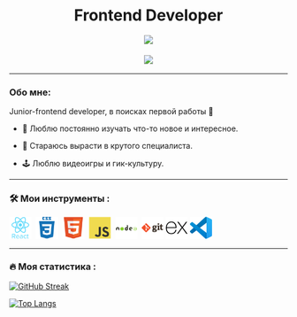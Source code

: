 <div id="header" align="center">
  <h1> Frontend Developer </h1>
    <img src="https://media.giphy.com/media/aNqEFrYVnsS52/giphy.gif" width="200px"/>
  <div>
    <img src="https://komarev.com/ghpvc/?username=rafforty&style=flat-square&color=blue" alt=""/>
  </div>
  <div>
    <img src="https://media.giphy.com/media/Nx0rz3jtxtEre/giphy.gif" width="140px"/>
  </div>
</div>

---

### Обо мне:
Junior-frontend developer, в поисках первой работы :beginner:

- :telescope: Люблю постоянно изучать что-то новое и интересное.

- :seedling: Стараюсь вырасти в крутого специалиста.

- :joystick: Люблю видеоигры и гик-культуру.

---

### :hammer_and_wrench: Мои инструменты :
<div>
  <img src="https://github.com/devicons/devicon/blob/master/icons/react/react-original-wordmark.svg" title="React" alt="React" width="40" height="40"/>&nbsp;
  <img src="https://github.com/devicons/devicon/blob/master/icons/css3/css3-plain-wordmark.svg"  title="CSS3" alt="CSS" width="40" height="40"/>&nbsp;
  <img src="https://github.com/devicons/devicon/blob/master/icons/html5/html5-original.svg" title="HTML5" alt="HTML" width="40" height="40"/>&nbsp;
  <img src="https://github.com/devicons/devicon/blob/master/icons/javascript/javascript-original.svg" title="JavaScript" alt="JavaScript" width="40" height="40"/>&nbsp;
  <img src="https://github.com/devicons/devicon/blob/master/icons/nodejs/nodejs-original-wordmark.svg" title="NodeJS" alt="NodeJS" width="40" height="40"/>&nbsp;
  <img src="https://github.com/devicons/devicon/blob/master/icons/git/git-original-wordmark.svg" title="Git" **alt="Git" width="40" height="40"/>
    <img src="https://github.com/devicons/devicon/blob/master/icons/express/express-original.svg" title="Express" **alt="Express" width="40" height="40"/>
    <img src="https://github.com/devicons/devicon/blob/master/icons/vscode/vscode-original.svg" title="VSCode" **alt="VSCode" width="40" height="40"/>
</div>

---

### :fire: Моя статистика :

[![GitHub Streak](http://github-readme-streak-stats.herokuapp.com?user=rafforty&theme=dark&background=000000)](https://git.io/streak-stats)

[![Top Langs](https://github-readme-stats.vercel.app/api/top-langs/?username=rafforty&layout=compact&theme=vision-friendly-dark)](https://github.com/anuraghazra/github-readme-stats)
